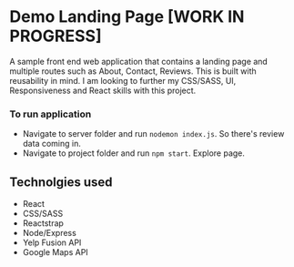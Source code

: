 # Demo Landing Page [WORK IN PROGRESS]

A sample front end web application that contains a landing page and multiple routes such as About, Contact, Reviews. This is built with reusability in mind. I am looking to further my CSS/SASS, UI, Responsiveness and React skills with this project.

### To run application
- Navigate to server folder and run `nodemon index.js`. So there's review data coming in.
- Navigate to project folder and run `npm start`. Explore page.

## Technolgies used
- React
- CSS/SASS
- Reactstrap
- Node/Express
- Yelp Fusion API
- Google Maps API